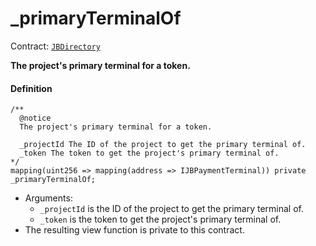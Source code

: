 # _primaryTerminalOf

Contract: [`JBDirectory`](/dev/api/v3/contracts/jbdirectory/README.md)‌

**The project's primary terminal for a token.**

#### Definition

```
/** 
  @notice 
  The project's primary terminal for a token.

  _projectId The ID of the project to get the primary terminal of.
  _token The token to get the project's primary terminal of.
*/
mapping(uint256 => mapping(address => IJBPaymentTerminal)) private _primaryTerminalOf;
```

* Arguments:
  * `_projectId` is the ID of the project to get the primary terminal of.
  * `_token` is the token to get the project's primary terminal of.
* The resulting view function is private to this contract.
